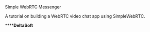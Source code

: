 Simple WebRTC Messenger

A tutorial on building a WebRTC video chat app using SimpleWebRTC.

 ********DeltaSoft****